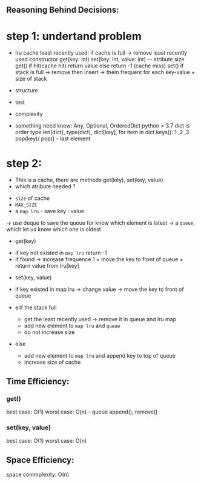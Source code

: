 
## Reasoning Behind Decisions:
# step 1: undertand problem
- lru cache
least recently used: if cache is full -> remove least recently used
constructor
get(key: int)
set(key: int, value: int)
--
atribute size
get() if hit(cache hit) return value else return -1 (cache miss)
set() if stack is full -> remove then insert
-> them frequent for each key-value + size of stack

- structure
- test
- complexity
- something need know:
Any, Optional, OrderedDict
python > 3.7 dict is order type
len(dict), type(dict), dict[key], for item in dict.keys(): 1 ,2 ,3
pop(key)/ pop() - last element

# step 2:
- This is a cache, there are methods get(key), set(key, value)
- which atribute needed ?
+ `size` of cache
+ `MAX_SIZE`
+ a `map lru` - save key : value
<!-- + nope: a `map freq` - save key - frequence : because when remove a least recently used element, we must know how many time the element used -->
<!-- // bad idea: because when the frequency change, we need to sort this list again, however there is no time point for it. -->
<!-- nope: if i still want to use this approach so i must use add timepoint and sort the map base on time and frequency, is this work ? -->
<!-- yes: there are another solution, that is i use queue, if get a key then I must change the order -->
-> use deque to save the queue for know which element is latest
-> a `queue`, which let us know which one is oldest

- get(key)
+ if key not existed in `map lru` return -1
+ if found -> increase frequence 1 + move the key to front of queue + return value from lru[key]

- set(key, value)
+ if key existed in map lru -> change value -> move the key to front of queue

+ elif the stack full
    + get the least recently used -> remove it in queue and lru map
    + add new element to `map lru` and `queue`
    + do not increase size

+ else
    + add new element to `map lru` and append key to top of queue
    + increase size of cache

## Time Efficiency:
### get()
best case: O(1)
worst case: O(n) - queue append(), remove()

### set(key, value)
best case: O(1)
worst case: O(n)

## Space Efficiency:
space commplexity: O(n)

